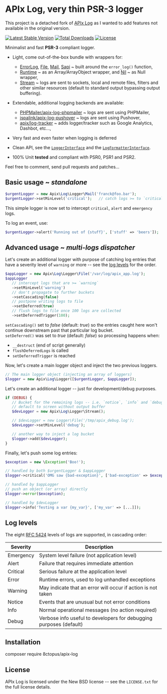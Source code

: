 # APIx Log, very thin PSR-3 logger

This project is a detached fork of [APIx Log](https://github.com/apix/log) as I wanted to add features not available in the original version.

[![Latest Stable Version](https://poser.pugx.org/8ctopus/apix-log/version)](https://packagist.org/packages/8ctopus/apix-log)
[![Total Downloads](https://poser.pugx.org/8ctopus/apix-log/downloads)](https://packagist.org/packages/8ctopus/apix-log)
[![License](https://poser.pugx.org/8ctopus/apix-log/license.svg)](https://packagist.org/packages/8ctopus/apix-log)

Minimalist and fast **PSR-3** compliant logger.

* Light, come out-of-the-box bundle with wrappers for:
   * [ErrorLog](src/Logger/ErrorLog.php), [File](src/Logger/File.php), [Mail](src/Logger/Mail.php), [Sapi](src/Logger/Sapi.php) ~ built around the `error_log()` function,
   * [Runtime](src/Logger/Runtime.php) ~ as an Array/ArrayObject wrapper, and [Nil](src/Logger/Nil.php) ~ as Null wrapper,
   * [Stream](src/Logger/Stream.php) ~ logs are sent to sockets, local and remote files, filters and other similar resources (default to standard output bypassing output buffering).

* Extendable, additional logging backends are available:
   * [PHPMailer/apix-log-phpmailer](https://github.com/PHPMailer/apix-log-phpmailer) ~ logs are sent using PHPMailer,
   * [jspalink/apix-log-pushover](https://github.com/jspalink/apix-log-pushover) ~ logs are sent using Pushover,
   * [apix/log-tracker](https://github.com/apix/log-tracker) ~ adds logger/tracker such as Google Analytics, Dashbot, etc...,

* Very fast and even faster when logging is deferred
* Clean API, see the [`LoggerInterface`](src/Logger/LoggerInterface.php) and the [`LogFormatterInterface`](src/LogFormatterInterface.php).
* 100% Unit **tested** and compliant with PSR0, PSR1 and PSR2.

Feel free to comment, send pull requests and patches...

## Basic usage ~ *standalone*

```php
$urgentLogger = new Apix\Log\Logger\Mail('franck@foo.bar');
$urgentLogger->setMinLevel('critical');   // catch logs >= to `critical`
```

This simple logger is now set to intercept `critical`, `alert` and `emergency` logs.

To log an event, use:

```php
$urgentLogger->alert('Running out of {stuff}', ['stuff' => 'beers']);
```

## Advanced usage ~ *multi-logs dispatcher*

Let's create an additional logger with purpose of catching log entries that have a severity level of `warning` or more -- see the [log levels](#log-levels) for the order.

```php
$appLogger = new Apix\Log\Logger\File('/var/log/apix_app.log');
$appLogger
   // intercept logs that are >= `warning`
   ->setMinLevel('warning')
   // don't propagate to further buckets
   ->setCascading(false)
   // postpone writing logs to file
   ->setDeferred(true)
   // flush logs to file once 100 logs are collected
   ->setDeferredTrigger(100);
```

`setCascading()` set to *false* (default: *true*) so the entries caught here won't continue downstream past that particular log bucket.\
`setDeferred()` was set to *true* (default: *false*) so processing happens when:
- `__destruct` (end of script generally)
- `flushDeferredLogs` is called
- `setDeferredTrigger` is reached

Now, let's create a main logger object and inject the two previous loggers.

```php
// The main logger object (injecting an array of loggers)
$logger = new Apix\Log\Logger([$urgentLogger, $appLogger]);
```

Let's create an additional logger -- just for development/debug purposes.

```php
if (DEBUG) {
   // Bucket for the remaining logs -- i.e. `notice`, `info` and `debug`
   // default to screen without output buffer
   $devLogger = new Apix\Log\Logger\Stream();

   // $devLogger = new Logger\File('/tmp/apix_debug.log');
   $devLogger->setMinLevel('debug');

   // another way to inject a log bucket
   $logger->add($devLogger);
}
```

Finally, let's push some log entries:

```php
$exception = new \Exception('Boo!');

// handled by both $urgentLogger & $appLogger
$logger->critical('OMG saw {bad-exception}', ['bad-exception' => $exception]);

// handled by $appLogger
// push an object (or array) directly
$logger->error($exception);

// handled by $devLogger
$logger->info('Testing a var {my_var}', ['my_var' => [...]]);
```

## Log levels

The eight [RFC 5424][] levels of logs are supported, in cascading order:

 Severity  | Description
-----------|-----------------------------------------------------------------
 Emergency | System level failure (not application level)
 Alert     | Failure that requires immediate attention
 Critical  | Serious failure at the application level 
 Error     | Runtime errors, used to log unhandled exceptions
 Warning   | May indicate that an error will occur if action is not taken
 Notice    | Events that are unusual but not error conditions
 Info      | Normal operational messages (no action required)
 Debug     | Verbose info useful to developers for debugging purposes (default)

[PSR-3]: http://tools.ietf.org/html/rfc5424
[RFC 5424]: http://tools.ietf.org/html/rfc5424#section-6.2.1

## Installation

   composer require 8ctopus/apix-log

## License

   APIx Log is licensed under the New BSD license -- see the `LICENSE.txt` for the full license details.
